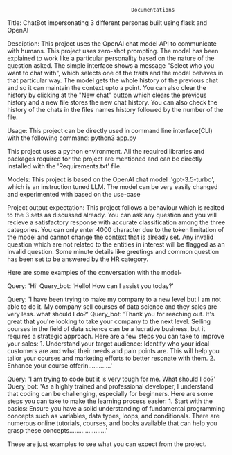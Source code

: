 											Documentations

Title: ChatBot impersonating 3 different personas built using flask and OpenAI

Desciption:
This project uses the OpenAI chat model API to communicate with humans. This project uses zero-shot prompting. The model has been explained to work like a particular personality based on the nature of the question asked. The simple interface shows a message "Select who you want to chat with", which selects one of the traits and the model behaves in that particular way. The model gets the whole history of the previous chat and so it can maintain the context upto a point. You can also clear the history by clicking at the "New chat" button which clears the previous history and a new file stores the new chat history. You can also check the history of the chats in the files names history followed by the number of the file. 

Usage:
This project can be directly used in command line interface(CLI) with the following command:
python3 app.py

This project uses a python environment. All the required libraries and packages required for the project are mentioned and can be directly installed with the 'Requirements.txt' file.

Models:
This project is based on the OpenAI chat model :'gpt-3.5-turbo', which is an instruction tuned LLM. The model can be very easily changed and experimented with based on the use-case

Project output expectation:
This project follows a behaviour which is realted to the 3 sets as discussed already. You can ask any question and you will recieve a satisfactory response with accurate classification among the three categories. You can only enter 4000 character due to the token limitation of the model and cannot change the context that is already set. Any invalid question which are not related to the entities in interest will be flagged as an invalid question. Some minute details like greetings and common question has been set to be answered by the HR category.

Here are some examples of the conversation with the model-

Query: 'Hi'
Query_bot: 'Hello! How can I assist you today?'

Query: 'I have been trying to make my company to a new level but I am not able to do it. My company sell courses of data science and they sales are very less. what should I do?'
Query_bot: 'Thank you for reaching out. It's great that you're looking to take your company to the next level. Selling courses in the field of data science can be a lucrative business, but it requires a strategic approach. Here are a few steps you can take to improve your sales: 1. Understand your target audience: Identify who your ideal customers are and what their needs and pain points are. This will help you tailor your courses and marketing efforts to better resonate with them. 2. Enhance your course offerin.............'

Query: 'I am trying to code but it is very tough for me. What should I do?'
Query_bot: 'As a highly trained and professional developer, I understand that coding can be challenging, especially for beginners. Here are some steps you can take to make the learning process easier: 1. Start with the basics: Ensure you have a solid understanding of fundamental programming concepts such as variables, data types, loops, and conditionals. There are numerous online tutorials, courses, and books available that can help you grasp these concepts.....................'

These are just examples to see what you can expect from the project.
